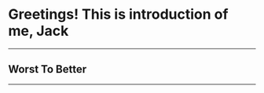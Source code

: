 # Greetings! This is introduction of me, Jack

-------------------

  ## Worst To Better
  
-------------------
